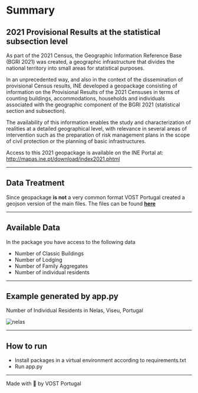 # Summary

## 2021 Provisional Results at the statistical subsection level

As part of the 2021 Census, the Geographic Information Reference Base (BGRI 2021) was created, a geographic infrastructure that divides the national territory into small areas for statistical purposes.

In an unprecedented way, and also in the context of the dissemination of provisional Census results, INE developed a geopackage consisting of information on the Provisional Results of the 2021 Censuses in terms of counting buildings, accommodations, households and individuals associated with the geographic component of the BGRI 2021 (statistical section and subsection).

The availability of this information enables the study and characterization of realities at a detailed geographical level, with relevance in several areas of intervention such as the preparation of risk management plans in the scope of civil protection or the planning of basic infrastructures.

Access to this 2021 geopackage is available on the INE Portal at:
http://mapas.ine.pt/download/index2021.phtml

***

## Data Treatment
Since geopackage **is not** a very common format VOST Portugal created a geojson version of the main files. 
The files can be found [**here**](https://bit.ly/VOSTPT_INE_GEOJSON_2021)

***

## Available Data 

In the package you have access to the following data
- Number of Classic Buildings 
- Number of Lodging 
- Number of Family Aggregates
- Number of individual residents 

***

## Example generated by app.py 

Number of Individual Residents in Nelas, Viseu, Portugal


![nelas](https://user-images.githubusercontent.com/34355337/164036544-fd59d687-5fbf-4b2f-b527-c5e861f05de1.png)

***

## How to run 
- Install packages in a virtual environment according to requirements.txt 
- Run app.py 


***

Made with 🤍 by VOST Portugal 

